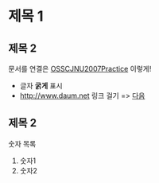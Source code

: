 # 제목 1 #
## 제목 2 ##
문서를 연결은 [OSSCJNU2007Practice](OSSCJNU2007Practice.md) 이렇게!
  * 글자 **굵게** 표시
  * http://www.daum.net 링크 걸기 => [다음](http://channy.creation.net)

## 제목 2 ##
숫자 목록
  1. 숫자1
  1. 숫자2

